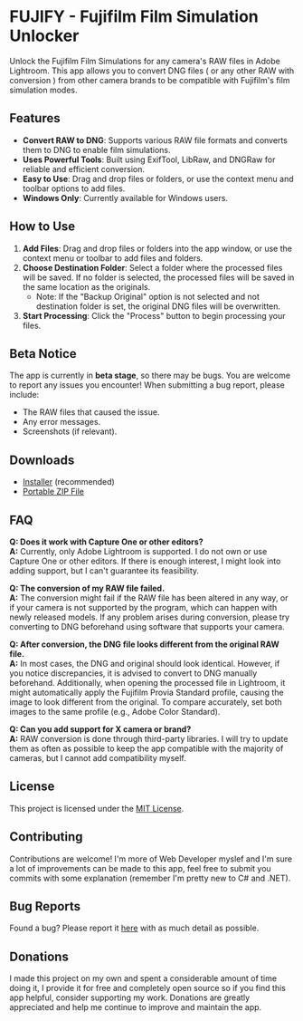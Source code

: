 # FUJIFY - Fujifilm Film Simulation Unlocker
Unlock the Fujifilm Film Simulations for any camera's RAW files in Adobe Lightroom. This app allows you to convert DNG files ( or any other RAW with conversion ) from other camera brands to be compatible with Fujifilm's film simulation modes.

## Features

- **Convert RAW to DNG**: Supports various RAW file formats and converts them to DNG to enable film simulations.
- **Uses Powerful Tools**: Built using ExifTool, LibRaw, and DNGRaw for reliable and efficient conversion.
- **Easy to Use**: Drag and drop files or folders, or use the context menu and toolbar options to add files.
- **Windows Only**: Currently available for Windows users.

## How to Use

1. **Add Files**: Drag and drop files or folders into the app window, or use the context menu or toolbar to add files and folders.
2. **Choose Destination Folder**: Select a folder where the processed files will be saved. If no folder is selected, the processed files will be saved in the same location as the originals.
   - Note: If the "Backup Original" option is not selected and not destination folder is set, the original DNG files will be overwritten.
3. **Start Processing**: Click the "Process" button to begin processing your files.
   
## Beta Notice

The app is currently in **beta stage**, so there may be bugs. You are welcome to report any issues you encounter! When submitting a bug report, please include:

- The RAW files that caused the issue.
- Any error messages.
- Screenshots (if relevant).
  
## Downloads

- [Installer](#) (recommended)
- [Portable ZIP File](#)

## FAQ

**Q: Does it work with Capture One or other editors?**  
**A:** Currently, only Adobe Lightroom is supported. I do not own or use Capture One or other editors. If there is enough interest, I might look into adding support, but I can't guarantee its feasibility.

**Q: The conversion of my RAW file failed.**  
**A:** The conversion might fail if the RAW file has been altered in any way, or if your camera is not supported by the program, which can happen with newly released models. If any problem arises during conversion, please try converting to DNG beforehand using software that supports your camera.

**Q: After conversion, the DNG file looks different from the original RAW file.**  
**A:** In most cases, the DNG and original should look identical. However, if you notice discrepancies, it is advised to convert to DNG manually beforehand. Additionally, when opening the processed file in Lightroom, it might automatically apply the Fujifilm Provia Standard profile, causing the image to look different from the original. To compare accurately, set both images to the same profile (e.g., Adobe Color Standard).

**Q: Can you add support for X camera or brand?**  
**A:** RAW conversion is done through third-party libraries. I will try to update them as often as possible to keep the app compatible with the majority of cameras, but I cannot add compatibility myself.

## License

This project is licensed under the [MIT License](LICENSE).

## Contributing

Contributions are welcome! I'm more of Web Developer myslef and I'm sure a lot of improvements can be made to this app, feel free to submit you commits with some explanation (remember I'm pretty new to C# and .NET).

## Bug Reports

Found a bug? Please report it [here](#) with as much detail as possible.

## Donations

I made this project on my own and spent a considerable amount of time doing it, I provide it for free and completely open source so if you find this app helpful, consider supporting my work. Donations are greatly appreciated and help me continue to improve and maintain the app.
